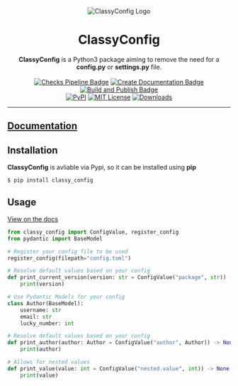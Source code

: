 <div align="center">
    <img align="center" src="https://raw.githubusercontent.com/GDWR/classy-config/main/docs/favicon.ico" alt="ClassyConfig Logo">
    <h1 align="center">ClassyConfig</h1>
</div>

<div align="center">
    <strong>ClassyConfig</strong> is a Python3 package aiming to remove the need for a <strong>config.py</strong> or <strong>settings.py</strong> file.
</div>

<br>

<div align="center">
    <a href="https://github.com/GDWR/classy-config/actions"><img alt="Checks Pipeline Badge" src="https://github.com/GDWR/classy-config/actions/workflows/checks.yml/badge.svg?branch=main"></a>
    <a href="https://github.com/GDWR/classy-config/actions"><img alt="Create Documentation Badge" src="https://github.com/GDWR/classy-config/actions/workflows/create-documentation.yml/badge.svg?branch=main"></a>
    <a href="https://github.com/GDWR/classy-config/actions"><img alt="Build and Publish Badge" src="https://github.com/GDWR/classy-config/actions/workflows/build-and-publish.yml/badge.svg?branch=main"></a>
</div>
<div align="center">
    <a href="https://pypi.org/project/classy-config/"><img alt="PyPI" src="https://img.shields.io/pypi/v/classy-config"></a>
    <a href="https://github.com/GDWR/classy-config/blob/main/LICENSE"><img alt="MIT License" src="https://img.shields.io/badge/License-MIT-yellow.svg"></a>
    <a href="https://pepy.tech/project/classy-config"><img alt="Downloads" src="https://pepy.tech/badge/classy-config"></a>
</div> 

---

## [Documentation](https://gdwr.github.io/classy-config/)

## Installation

**ClassyConfig** is avliable via Pypi, so it can be installed using **pip**

```shell
$ pip install classy_config
```

## Usage

[View on the docs](https://gdwr.github.io/classy-config/source/getting-started/index.html)

```python
from classy_config import ConfigValue, register_config
from pydantic import BaseModel

# Register your config file to be used
register_config(filepath="config.toml")

# Resolve default values based on your config
def print_current_version(version: str = ConfigValue("package", str)) -> None:
    print(version)

# Use Pydantic Models for your config
class Author(BaseModel):
    username: str
    email: str
    lucky_number: int

# Resolve default values based on your config
def print_author(author: Author = ConfigValue("author", Author)) -> None:
    print(author)

# Allows for nested values
def print_value(value: int = ConfigValue("nested.value", int)) -> None:
    print(value)
```

